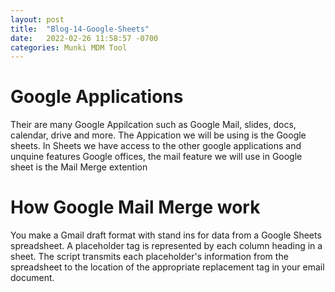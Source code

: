 ```yaml
---
layout: post
title:  "Blog-14-Google-Sheets"
date:   2022-02-26 11:58:57 -0700
categories: Munki MDM Tool
---
```


<h1>Google Applications</h1>
      Their are many Google Appilcation such as Google Mail, slides, docs, calendar, drive and more. The Appication we will be using is
      the Google sheets. In Sheets we have access to the other google applications and unquine features Google offices, the mail 
      feature we will use in Google sheet is the Mail Merge extention

<h1>How Google Mail Merge work</h1>
      You make a Gmail draft format with stand ins for data from a Google Sheets spreadsheet. A placeholder tag is represented by each column heading in a sheet. The script transmits each placeholder's information from the spreadsheet to the location of the appropriate replacement tag in your email document.